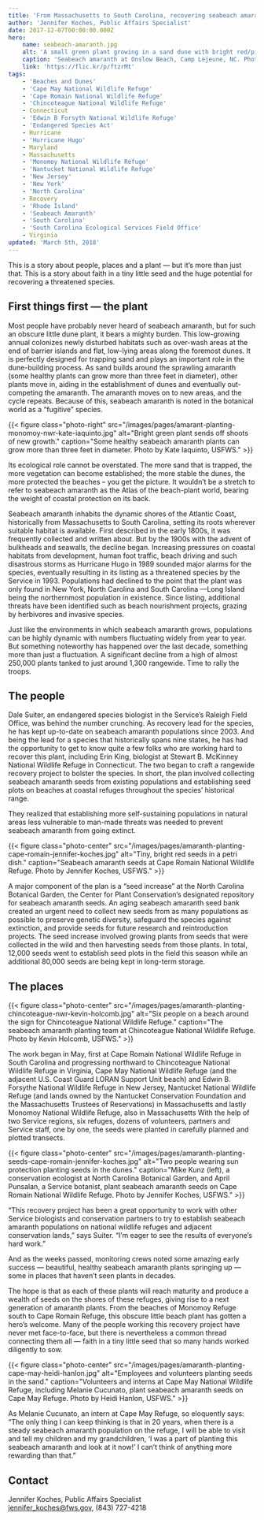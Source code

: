 ```yaml
---
title: 'From Massachusetts to South Carolina, recovering seabeach amaranth'
author: 'Jennifer Koches, Public Affairs Specialist'
date: 2017-12-07T00:00:00.000Z
hero:
    name: seabeach-amaranth.jpg
    alt: 'A small green plant growing in a sand dune with bright red/pink stems.'
    caption: 'Seabeach amaranth at Onslow Beach, Camp Lejeune, NC. Photo by Lilibeth Serrano, USFWS.'
    link: 'https://flic.kr/p/ftzrMt'
tags:
    - 'Beaches and Dunes'
    - 'Cape May National Wildlife Refuge'
    - 'Cape Romain National Wildlife Refuge'
    - 'Chincoteague National Wildlife Refuge'
    - Connecticut
    - 'Edwin B Forsyth National Wildlife Refuge'
    - 'Endangered Species Act'
    - Hurricane
    - 'Hurricane Hugo'
    - Maryland
    - Massachusetts
    - 'Monomoy National Wildlife Refuge'
    - 'Nantucket National Wildlife Refuge'
    - 'New Jersey'
    - 'New York'
    - 'North Carolina'
    - Recovery
    - 'Rhode Island'
    - 'Seabeach Amaranth'
    - 'South Carolina'
    - 'South Carolina Ecological Services Field Office'
    - Virginia
updated: 'March 5th, 2018'
---
```


This is a story about people, places and a plant — but it’s more than just that. This is a story about faith in a tiny little seed and the huge potential for recovering a threatened species.

## First things first — the plant

Most people have probably never heard of seabeach amaranth, but for such an obscure little dune plant, it bears a mighty burden. This low-growing annual colonizes newly disturbed habitats such as over-wash areas at the end of barrier islands and flat, low-lying areas along the foremost dunes. It is perfectly designed for trapping sand and plays an important role in the dune-building process. As sand builds around the sprawling amaranth (some healthy plants can grow more than three feet in diameter), other plants move in, aiding in the establishment of dunes and eventually out-competing the amaranth. The amaranth moves on to new areas, and the cycle repeats. Because of this, seabeach amaranth is noted in the botanical world as a “fugitive” species.

{{< figure class="photo-right" src="/images/pages/amarant-planting-monomoy-nwr-kate-iaquinto.jpg" alt="Bright green plant sends off shoots of new growth." caption="Some healthy seabeach amaranth plants can grow more than three feet in diameter. Photo by Kate Iaquinto, USFWS." >}} 

Its ecological role cannot be overstated. The more sand that is trapped, the more vegetation can become established; the more stable the dunes, the more protected the beaches – you get the picture. It wouldn’t be a stretch to refer to seabeach amaranth as the Atlas of the beach-plant world, bearing the weight of coastal protection on its back.

Seabeach amaranth inhabits the dynamic shores of the Atlantic Coast, historically from Massachusetts to South Carolina, setting its roots wherever suitable habitat is available. First described in the early 1800s, it was frequently collected and written about. But by the 1900s with the advent of bulkheads and seawalls, the decline began. Increasing pressures on coastal habitats from development, human foot traffic, beach driving and such disastrous storms as Hurricane Hugo in 1989 sounded major alarms for the species, eventually resulting in its listing as a threatened species by the Service in 1993. Populations had declined to the point that the plant was only found in New York, North Carolina and South Carolina —Long Island being the northernmost population in existence. Since listing, additional threats have been identified such as beach nourishment projects, grazing by herbivores and invasive species.

Just like the environments in which seabeach amaranth grows, populations can be highly dynamic with numbers fluctuating widely from year to year. But something noteworthy has happened over the last decade, something more than just a fluctuation. A significant decline from a high of almost 250,000 plants tanked to just around 1,300 rangewide. Time to rally the troops.

## The people

Dale Suiter, an endangered species biologist in the Service’s Raleigh Field Office, was behind the number crunching. As recovery lead for the species, he has kept up-to-date on seabeach amaranth populations since 2003. And being the lead for a species that historically spans nine states, he has had the opportunity to get to know quite a few folks who are working hard to recover this plant, including Erin King, biologist at Stewart B. McKinney National Wildlife Refuge in Connecticut. The two began to craft a rangewide recovery project to bolster the species. In short, the plan involved collecting seabeach amaranth seeds from existing populations and establishing seed plots on beaches at coastal refuges throughout the species’ historical range.

They realized that establishing more self-sustaining populations in natural areas less vulnerable to man-made threats was needed to prevent seabeach amaranth from going extinct.

{{< figure class="photo-center" src="/images/pages/amaranth-planting-cape-romain-jennifer-koches.jpg" alt="Tiny, bright red seeds in a petri dish." caption="Seabeach amaranth seeds at Cape Romain National Wildlife Refuge. Photo by Jennifer Koches, USFWS." >}}

A major component of the plan is a “seed increase” at the North Carolina Botanical Garden, the Center for Plant Conservation’s designated repository for seabeach amaranth seeds. An aging seabeach amaranth seed bank created an urgent need to collect new seeds from as many populations as possible to preserve genetic diversity, safeguard the species against extinction, and provide seeds for future research and reintroduction projects. The seed increase involved growing plants from seeds that were collected in the wild and then harvesting seeds from those plants. In total, 12,000 seeds went to establish seed plots in the field this season while an additional 80,000 seeds are being kept in long-term storage.

## The places

{{< figure class="photo-center" src="/images/pages/amaranth-planting-chincoteague-nwr-kevin-holcomb.jpg" alt="Six people on a beach around the sign for Chincoteague National Wildlife Refuge." caption="The seabeach amaranth planting team at Chincoteague National Wildlife Refuge. Photo by Kevin Holcomb, USFWS." >}}

The work began in May, first at Cape Romain National Wildlife Refuge in South Carolina and progressing northward to Chincoteague National Wildlife Refuge in Virginia, Cape May National Wildlife Refuge (and the adjacent U.S. Coast Guard LORAN Support Unit beach) and Edwin B. Forsythe National Wildlife Refuge in New Jersey, Nantucket National Wildlife Refuge (and lands owned by the Nantucket Conservation Foundation and the Massachusetts Trustees of Reservations) in Massachusetts and lastly Monomoy National Wildlife Refuge, also in Massachusetts With the help of two Service regions, six refuges, dozens of volunteers, partners and Service staff, one by one, the seeds were planted in carefully planned and plotted transects.

{{< figure class="photo-center" src="/images/pages/amaranth-planting-seeds-cape-romain-jennifer-koches.jpg" alt="Two people wearing sun protection planting seeds in the dunes." caption="Mike Kunz (left), a conservation ecologist at North Carolina Botanical Garden, and April Punsalan, a Service botanist, plant seabeach amaranth seeds on Cape Romain National Wildlife Refuge. Photo by Jennifer Koches, USFWS." >}}

“This recovery project has been a great opportunity to work with other Service biologists and conservation partners to try to establish seabeach amaranth populations on national wildlife refuges and adjacent conservation lands,” says Suiter. “I’m eager to see the results of everyone’s hard work.”

And as the weeks passed, monitoring crews noted some amazing early success — beautiful, healthy seabeach amaranth plants springing up — some in places that haven’t seen plants in decades.

The hope is that as each of these plants will reach maturity and produce a wealth of seeds on the shores of these refuges, giving rise to a next generation of amaranth plants. From the beaches of Monomoy Refuge south to Cape Romain Refuge, this obscure little beach plant has gotten a hero’s welcome. Many of the people working this recovery project have never met face-to-face, but there is nevertheless a common thread connecting them all — faith in a tiny little seed that so many hands worked diligently to sow.

{{< figure class="photo-center" src="/images/pages/amaranth-planting-cape-may-heidi-hanlon.jpg" alt="Employees and volunteers planting seeds in the sand." caption="Volunteers and interns at Cape May National Wildlife Refuge, including Melanie Cucunato, plant seabeach amaranth seeds on Cape May Refuge. Photo by Heidi Hanlon, USFWS." >}}

As Melanie Cucunato, an intern at Cape May Refuge, so eloquently says: “The only thing I can keep thinking is that in 20 years, when there is a steady seabeach amaranth population on the refuge, I will be able to visit and tell my children and my grandchildren, ‘I was a part of planting this seabeach amaranth and look at it now!’ I can’t think of anything more rewarding than that.”

## Contact

Jennifer Koches, Public Affairs Specialist  
[jennifer_koches@fws.gov](mailto:jennifer_koches@fws.gov), (843) 727-4218
